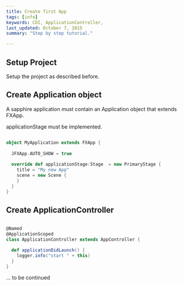 ```yaml
---
title: Create first App
tags: [info]
keywords: CDI, ApplicationController,
last_updated: October 7, 2015
summary: "Step by step tutorial."

---
```

## Setup Project

Setup the project as described before.

## Create Application object

A sapphire application must contain an Application object that extends FXApp.

applicationStage must be implemented.

```scala

object MyApplication extends FXApp {
  
  JFXApp.AUTO_SHOW = true
  
  override def applicationStage:Stage  = new PrimaryStage {
    title = "My new App"
    scene = new Scene {
    }
  }
}

```

## Create ApplicationController

```scala

@Named
@ApplicationScoped
class ApplicationController extends AppController {

  def applicationDidLaunch() {
    logger.info("start " + this)
  }
}

```

... to be continued

 


